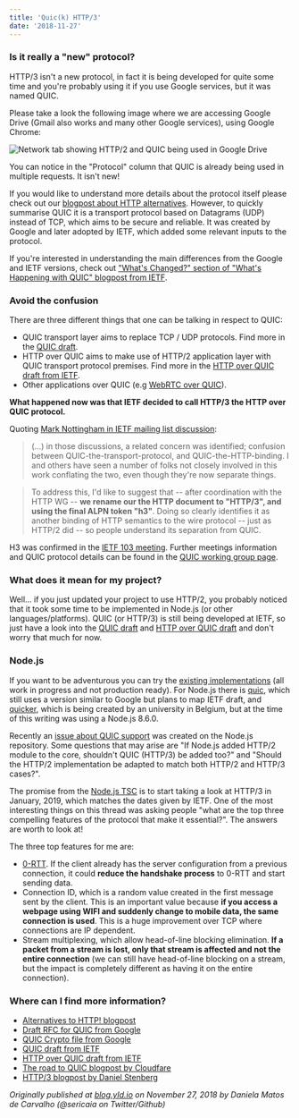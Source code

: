 ```yaml
---
title: 'Quic(k) HTTP/3'
date: '2018-11-27'
---
```


### Is it really a "new" protocol?

HTTP/3 isn't a new protocol, in fact it is being developed for quite some time and you're probably using it if you use Google services, but it was named QUIC.

Please take a look the following image where we are accessing Google Drive (Gmail also works and many other Google services), using Google Chrome:

![Network tab showing HTTP/2 and QUIC being used in Google Drive](https://user-images.githubusercontent.com/1150553/48780835-b6440b00-ecd2-11e8-81fd-a1fe2889b3c8.png)

You can notice in the "Protocol" column that QUIC is already being used in multiple requests. It isn't new!

If you would like to understand more details about the protocol itself please check out our [blogpost about HTTP alternatives](https://medium.com/yld-engineering-blog/alternatives-to-http-a8d7122a290a). However, to quickly summarise QUIC it is a transport protocol based on Datagrams (UDP) instead of TCP, which aims to be secure and reliable. It was created by Google and later adopted by IETF, which added some relevant inputs to the protocol.

If you're interested in understanding the main differences from the Google and IETF versions, check out ["What's Changed?" section of "What's Happening with QUIC" blogpost from IETF](https://www.ietf.org/blog/whats-happening-quic/).

### Avoid the confusion

There are three different things that one can be talking in respect to QUIC:

- QUIC transport layer aims to replace TCP / UDP protocols. Find more in the [QUIC draft](https://tools.ietf.org/html/draft-ietf-quic-transport-16).
- HTTP over QUIC aims to make use of HTTP/2 application layer with QUIC transport protocol premises. Find more in the [HTTP over QUIC draft from IETF](https://tools.ietf.org/html/draft-ietf-quic-http-16).
- Other applications over QUIC (e.g [WebRTC over QUIC](https://w3c.github.io/webrtc-quic/)).

**What happened now was that IETF decided to call HTTP/3 the HTTP over QUIC protocol.**

Quoting [Mark Nottingham in IETF mailing list discussion](https://mailarchive.ietf.org/arch/msg/quic/RLRs4nB1lwFCZ_7k0iuz0ZBa35s):

> (...) in those discussions, a related concern was identified; confusion between QUIC-the-transport-protocol, and QUIC-the-HTTP-binding. I and others have seen a number of folks not closely involved in this work conflating the two, even though they're now separate things.

> To address this, I'd like to suggest that -- after coordination with the HTTP WG -- **we rename our the HTTP document to "HTTP/3", and using the final ALPN token "h3"**. Doing so clearly identifies it as another binding of HTTP semantics to the wire protocol -- just as HTTP/2 did -- so people understand its separation from QUIC.

H3 was confirmed in the [IETF 103 meeting](https://www.youtube.com/watch?v=uVf_yyMfIPQ&feature=youtu.be&t=4956). Further meetings information and QUIC protocol details can be found in the [QUIC working group page](https://quicwg.org/).

### What does it mean for my project?

Well... if you just updated your project to use HTTP/2, you probably noticed that it took some time to be implemented in Node.js (or other languages/platforms). QUIC (or HTTP/3) is still being developed at IETF, so just have a look into the [QUIC draft](https://tools.ietf.org/html/draft-ietf-quic-transport-16) and [HTTP over QUIC draft](https://tools.ietf.org/html/draft-ietf-quic-http-16) and don't worry that much for now.

### Node.js

If you want to be adventurous you can try the [existing implementations](https://github.com/quicwg/base-drafts/wiki/Implementations) (all work in progress and not production ready). For Node.js there is [quic](https://github.com/fidm/quic), which still uses a version similar to Google but plans to map IETF draft, and [quicker](https://github.com/rmarx/quicker/tree/draft-15), which is being created by an university in Belgium, but at the time of this writing was using a Node.js 8.6.0.

Recently an [issue about QUIC support](https://github.com/nodejs/node/issues/23064) was created on the Node.js repository. Some questions that may arise are "If Node.js added HTTP/2 module to the core, shouldn't QUIC (HTTP/3) be added too?" and "Should the HTTP/2 implementation be adapted to match both HTTP/2 and HTTP/3 cases?".

The promise from the [Node.js TSC](https://github.com/nodejs/TSC) is to start taking a look at HTTP/3 in January, 2019, which matches the dates given by IETF. One of the most interesting things on this thread was asking people "what are the top three compelling features of the protocol that make it essential?". The answers are worth to look at!

The three top features for me are:

- [0-RTT](https://blog.cloudflare.com/introducing-0-rtt/). If the client already has the server configuration from a previous connection, it could **reduce the handshake process** to 0-RTT and start sending data.
- Connection ID, which is a random value created in the first message sent by the client. This is an important value because **if you access a webpage using WIFI and suddenly change to mobile data, the same connection is used**. This is a huge improvement over TCP where connections are IP dependent.
- Stream multiplexing, which allow head-of-line blocking elimination. **If a packet from a stream is lost, only that stream is affected and not the entire connection** (we can still have head-of-line blocking on a stream, but the impact is completely different as having it on the entire connection).

### Where can I find more information?

- [Alternatives to HTTP! blogpost](https://medium.com/yld-engineering-blog/alternatives-to-http-a8d7122a290a)
- [Draft RFC for QUIC from Google](https://tools.ietf.org/html/draft-tsvwg-quic-protocol-02)
- [QUIC Crypto file from Google](https://docs.google.com/document/d/1g5nIXAIkN_Y-7XJW5K45IblHd_L2f5LTaDUDwvZ5L6g)
- [QUIC draft from IETF](https://tools.ietf.org/html/draft-ietf-quic-transport-16)
- [HTTP over QUIC draft from IETF](https://tools.ietf.org/html/draft-ietf-quic-http-16)
- [The road to QUIC blogpost by Cloudfare](https://blog.cloudflare.com/the-road-to-quic/)
- [HTTP/3 blogpost by Daniel Stenberg](https://daniel.haxx.se/blog/2018/11/11/http-3/)

_Originally published at [blog.yld.io](https://blog.yld.io/) on November 27, 2018 by Daniela Matos de Carvalho (@sericaia on Twitter/Github)_
